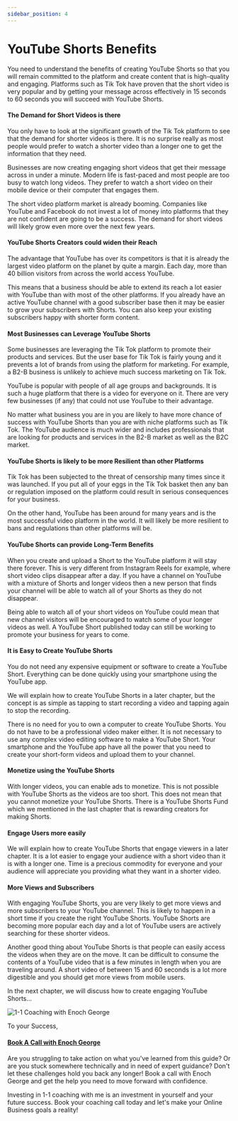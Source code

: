```yaml
---
sidebar_position: 4
---
```

# YouTube Shorts Benefits

You need to understand the benefits of creating YouTube Shorts so that you will remain committed to the platform and create content that is high-quality and engaging. Platforms such as Tik Tok have proven that the short video is very popular and by getting your message across effectively in 15 seconds to 60 seconds you will succeed with YouTube Shorts.

#### The Demand for Short Videos is there

You only have to look at the significant growth of the Tik Tok platform to see that the demand for shorter videos is there. It is no surprise really as most people would prefer to watch a shorter video than a longer one to get the information that they need.

Businesses are now creating engaging short videos that get their message across in under a minute. Modern life is fast-paced and most people are too busy to watch long videos. They prefer to watch a short video on their mobile device or their computer that engages them.

The short video platform market is already booming. Companies like YouTube and Facebook do not invest a lot of money into platforms that they are not confident are going to be a success. The demand for short videos will likely grow even more over the next few years.


#### YouTube Shorts Creators could widen their Reach

The advantage that YouTube has over its competitors is that it is already the largest video platform on the planet by quite a margin. Each day, more than 40 billion visitors from across the world access YouTube.

This means that a business should be able to extend its reach a lot easier with YouTube than with most of the other platforms. If you already have an active YouTube channel with a good subscriber base then it may be easier to grow your subscribers with Shorts. You can also keep your existing subscribers happy with shorter form content.


#### Most Businesses can Leverage YouTube Shorts

Some businesses are leveraging the Tik Tok platform to promote their products and services. But the user base for Tik Tok is fairly young and it prevents a lot of brands from using the platform for marketing. For example, a B2-B business is unlikely to achieve much success marketing on Tik Tok.

YouTube is popular with people of all age groups and backgrounds. It is such a huge platform that there is a video for everyone on it. There are very few businesses (if any) that could not use YouTube to their advantage.

No matter what business you are in you are likely to have more chance of success with YouTube Shorts than you are with niche platforms such as Tik Tok. The YouTube audience is much wider and includes professionals that are looking for products and services in the B2-B market as well as the B2C market.

#### YouTube Shorts is likely to be more Resilient than other Platforms

Tik Tok has been subjected to the threat of censorship many times since it was launched. If you put all of your eggs in the Tik Tok basket then any ban or regulation imposed on the platform could result in serious consequences for your business.

On the other hand, YouTube has been around for many years and is the most successful video platform in the world. It will likely be more resilient to bans and regulations than other platforms will be.


#### YouTube Shorts can provide Long-Term Benefits

When you create and upload a Short to the YouTube platform it will stay there forever. This is very different from Instagram Reels for example, where short video clips disappear after a day. If you have a channel on YouTube with a mixture of Shorts and longer videos then a new person that finds your channel will be able to watch all of your Shorts as they do not disappear.

Being able to watch all of your short videos on YouTube could mean that new channel visitors will be encouraged to watch some of your longer videos as well. A YouTube Short published today can still be working to promote your business for years to come.


#### It is Easy to Create YouTube Shorts

You do not need any expensive equipment or software to create a YouTube Short. Everything can be done quickly using your smartphone using the YouTube app. 

We will explain how to create YouTube Shorts in a later chapter, but the concept is as simple as tapping to start recording a video and tapping again to stop the recording.

There is no need for you to own a computer to create YouTube Shorts. You do not have to be a professional video maker either. It is not necessary to use any complex video editing software to make a YouTube Short. Your smartphone and the YouTube app have all the power that you need to create your short-form videos and upload them to your channel.

#### Monetize using the YouTube Shorts 

With longer videos, you can enable ads to monetize. This is not possible with YouTube Shorts as the videos are too short. This does not mean that you cannot monetize your YouTube Shorts. There is a YouTube Shorts Fund which we mentioned in the last chapter that is rewarding creators for making Shorts.

#### Engage Users more easily

We will explain how to create YouTube Shorts that engage viewers in a later chapter. It is a lot easier to engage your audience with a short video than it is with a longer one. Time is a precious commodity for everyone and your audience will appreciate you providing what they want in a shorter video.

#### More Views and Subscribers

With engaging YouTube Shorts, you are very likely to get more views and more subscribers to your YouTube channel. This is likely to happen in a short time if you create the right YouTube Shorts. YouTube Shorts are becoming more popular each day and a lot of YouTube users are actively searching for these shorter videos.

Another good thing about YouTube Shorts is that people can easily access the videos when they are on the move. It can be difficult to consume the contents of a YouTube video that is a few minutes in length when you are traveling around. A short video of between 15 and 60 seconds is a lot more digestible and you should get more views from mobile users.

In the next chapter, we will discuss how to create engaging YouTube Shorts…


![1-1 Coaching with Enoch George](https://trafficbingoassets.s3.us-east-2.amazonaws.com/enochgeorge120x120.jpeg)

To your Success, 
#### [Book A Call with Enoch George](https://buildbusiness.online/courses/youtube-secrets/)  


Are you struggling to take action on what you've learned from this guide? Or are you stuck somewhere technically and in need of expert guidance? Don't let these challenges hold you back any longer! Book a call with Enoch George and get the help you need to move forward with confidence.

Investing in 1-1 coaching with me is an investment in yourself and your future success. Book your coaching call today and let's make your Online Business goals a reality!
